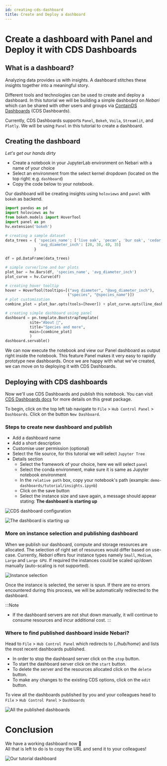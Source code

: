 ```yaml
---
id: creating-cds-dashboard
title: Create and Deploy a dashboard
---
```


# Create a dashboard with Panel and Deploy it with CDS Dashboards

## What is a dashboard?

Analyzing data provides us with insights. A dashboard stitches these insights together into a meaningful story.

Different tools and technologies can be used to create and deploy a dashboard. In this tutorial
we will be building a simple dashboard on _Nebari_ which can be shared with other users and groups via
[ContainDS Dashboards](https://cdsdashboards.readthedocs.io/en/stable/) (CDS Dashboards).

Currently, CDS Dashboards supports `Panel`, `Bokeh`, `Voila`, `Streamlit`, and `Plotly`.
We will be using `Panel` in this tutorial to create a dashboard.

## Creating the dashboard

_Let's get our hands dirty_

- Create a notebook in your JupyterLab environment on Nebari with a name of your choice
- Select an environment from the select kernel dropdown (located on the top right: e.g. `dashboard`)
- Copy the code below to your notebook.

Our dashboard will be creating insights using `holoviews` and `panel` with `bokeh` as backend.

```python
import pandas as pd
import holoviews as hv
from bokeh.models import HoverTool
import panel as pn
hv.extension('bokeh')

# creating a sample dataset
data_trees = { 'species_name': ['live oak', 'pecan', 'bur oak', 'cedar elm'],
               'avg_diameter_inch': [20, 30, 40, 35]
             }

df = pd.DataFrame(data_trees)

# simple curve/line and bar plots
plot_bar = hv.Bars(df, 'species_name', 'avg_diameter_inch')
plot_curve = hv.Curve(df)

# creating hover tooltip
hover = HoverTool(tooltips=[("avg diameter", "@avg_diameter_inch"),
                            ("species", "@species_name")])
# plot customization
combine_plot = plot_bar.opts(tools=[hover]) + plot_curve.opts(line_dash='dashed')

# creating simple dashboard using panel
dashboard = pn.template.BootstrapTemplate(
           site="About 🌳",
           title="Species and more",
           main=[combine_plot]
           )
dashboard.servable()
```

We can now execute the notebook and view our Panel dashboard as output right inside the notebook. This feature Panel makes it very easy to rapidly prototype new dashboards. Once we are happy with what we've created, we can move on to deploying it with CDS Dashboards.

## Deploying with CDS dashboards

Now we'll use CDS Dashboards and publish this notebook. You can visit [CDS Dashboards docs](https://cdsdashboards.readthedocs.io/en/stable/) for more details on this great package.

To begin, click on the top left tab navigate to `File` > `Hub Control Panel` > `Dashboards`. Click on the button `New Dashboard`.

### Steps to create new dashboard and publish

- Add a dashboard name
- Add a short description
- Customise user permission (optional)
- Select the file source, for this tutorial we will select `Jupyter Tree`
- Details section
  - Select the framework of your choice, here we will select `panel`
  - Select the conda environment, make sure it is same as Jupyter notebook environment
  - In the `relative path` box, copy your notebook's path (example: `demo-dashboards/tutorial/insights.ipynb`)
  - Click on the save button
  - Select the instance size and save again, a message should appear stating: **The dashboard is starting up**

![CDS dashboard configuration](/img/cds_details.png)

![The dashboard is starting up](/img/dashboard_starting_up.png)

### More on instance selection and publishing dashboard

When we publish our dashboard, compute and storage resources are allocated. The selection of right set of resources
would differ based on use-case. Currently, _Nebari_ offers four instance types namely `Small`, `Medium`, `Large` and `Large GPU`.
If required the instances could be scaled up/down manually (auto-scaling is not supported).

![Instance selection](/img/select_instance.png)

Once the instance is selected, the server is spun. If there are no errors encountered during this process, we will
be automatically redirected to the dashboard.

:::Note
- If the dashboard servers are not shut down manually, it will continue to consume resources and incur additional cost.
:::

### Where to find published dashboard inside Nebari?

Head to `File` > `Hub Control Panel` which redirects to (_./hub/home_) and lists the most recent dashboards published.

- In order to stop the dashboard server click on the `stop` button.
- To start the dashboard server click on the `start` button.
- To delete the server and the resources allocated click on the `delete` button.
- To make any changes to the existing CDS options, click on the `edit` button.

To view all the dashboards published by you and your colleagues head to `File` > `Hub Control Panel` > `Dashboards`

![All the published dashboards](/img/all_dashboards.png)

# Conclusion

We have a working dashboard now 🎉  
All that is left to do is to copy the URL and send it to your colleagues!

![Our tutorial dashboard](/img/dashboard.png)
